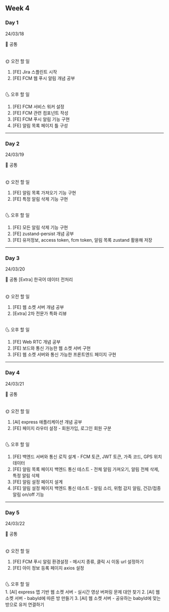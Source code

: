 ## Week 4

### Day 1

24/03/18

<aside>
📢 공통
</aside>
<br>
<br>
<aside>
🌞 오전 할 일
</aside>

1. [FE] Jira 스플린트 시작
2. [FE] FCM 웹 푸시 알림 개념 공부
<br>

<aside>
🌜 오후 할 일
</aside>

1. [FE] FCM 서비스 워커 설정
2. [FE] FCM 관련 컴포넌트 작성
3. [FE] FCM 푸시 알림 기능 구현
4. [FE] 알림 목록 페이지 틀 구성

---

### Day 2

24/03/19

<aside>
📢 공통 
</aside>
<br>
<br>
<aside>
🌞 오전 할 일
</aside>

1. [FE] 알림 목록 가져오기 기능 구현
2. [FE] 특정 알림 삭제 기능 구현
<br>
<aside>
🌜 오후 할 일
</aside>

1. [FE] 모든 알림 삭제 기능 구현
2. [FE] zustand-persist 개념 공부
3. [FE] 유저정보, access token, fcm token, 알림 목록 zustand 활용해 저장

---

### Day 3

24/03/20

<aside>
📢 공통 [Extra] 한국어 데이터 전처리 
</aside>
<br>
<br>
<aside>
🌞 오전 할 일
</aside>

1. [FE] 웹 소켓 서버 개념 공부
2. [Extra] 2차 전문가 특화 리뷰
<br>
<aside>
🌜 오후 할 일
</aside>

1. [FE] Web RTC 개념 공부
2. [FE] 보드와 통신 가능한 웹 소켓 서버 구현
3. [FE] 웹 소켓 서버와 통신 가능한 프론트엔드 페이지 구현

---

### Day 4

24/03/21

<aside>
📢 공통
</aside>
<br>
<br>
<aside>
🌞 오전 할 일
</aside>

1. [AI] express 애플리케이션 개념 공부
2. [FE] 페이지 라우터 설정 - 회원가입, 로그인 회원 구분
<br>

<aside>
🌜 오후 할 일
</aside>

1. [FE] 백엔드 서버와 통신 로직 설계 - FCM 토큰, JWT 토큰, 가족 코드, GPS 위치 데이터 
2. [FE] 알림 목록 페이지 백엔드 통신 테스트 - 전체 알림 가져오기, 알림 전체 삭제, 특정 알림 삭제
3. [FE] 알림 설정 페이지 설계
4. [FE] 알림 설정 페이지 백엔드 통신 테스트 - 알림 소리, 위험 감지 알림, 건강/접종 알림 on/off 기능
---

### Day 5

24/03/22

<aside>
📢 공통
</aside>
<br>
<br>
<aside>
🌞 오전 할 일
</aside>

1. [FE] FCM 푸시 알림 환경설정 - 메시지 종류, 클릭 시 이동 url 설정하기
2. [FE] 아이 정보 등록 페이지 axios 설정
<br>
<aside>
🌜 오후 할 일
</aside>
1. [AI] express 앱 기반 웹 소켓 서버 - 실시간 영상 버퍼링 문제 대안 찾기 
2. [AI] 웹 소켓 서버 - babyId에 따른 방 만들기
3. [AI] 웹 소켓 서버 - 공유하는 babyId에 맞는 방으로 유저 연결하기
